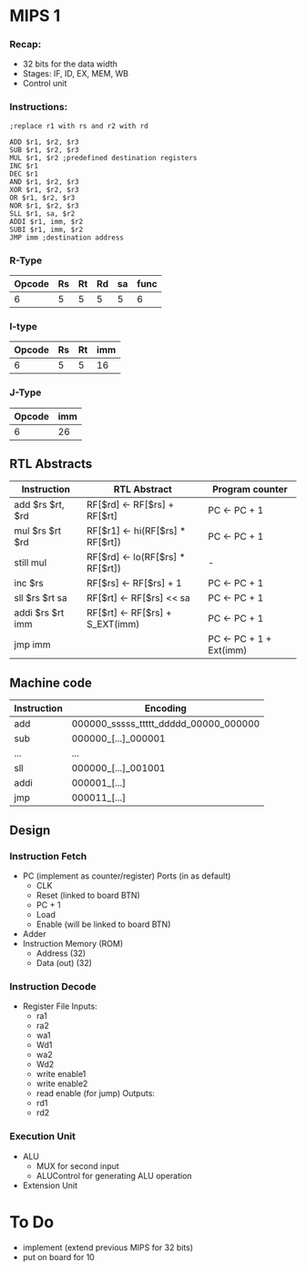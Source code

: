 # MIPS 1

### Recap: 
- 32 bits for the data width
- Stages: IF, ID, EX, MEM, WB
- Control unit 

### Instructions:
```
;replace r1 with rs and r2 with rd

ADD $r1, $r2, $r3
SUB $r1, $r2, $r3
MUL $r1, $r2 ;predefined destination registers
INC $r1
DEC $r1
AND $r1, $r2, $r3
XOR $r1, $r2, $r3
OR $r1, $r2, $r3
NOR $r1, $r2, $r3
SLL $r1, sa, $r2
ADDI $r1, imm, $r2
SUBI $r1, imm, $r2
JMP imm ;destination address
```

### R-Type

|Opcode|Rs|Rt|Rd|sa|func|
|-|-|-|-|-|-|
|6|5|5|5|5|6|

### I-type

|Opcode|Rs|Rt|imm|
|-|-|-|-|
|6|5|5|16|

### J-Type

|Opcode|imm|
|-|-|
|6|26|


## RTL Abstracts

|Instruction|RTL Abstract|Program counter|
|-|-|-|
|add $rs $rt, $rd|RF[\$rd] $\leftarrow$ RF[\$rs] + RF[\$rt]|PC $\leftarrow$ PC + 1|
|mul $rs $rt $rd|RF[\$r1] $\leftarrow$ hi(RF[\$rs] * RF[\$rt])|PC $\leftarrow$ PC + 1|
|still mul|RF[\$rd] $\leftarrow$ lo(RF[\$rs] * RF[\$rt]) |-|
|inc $rs|RF[\$rs] $\leftarrow$ RF[\$rs] + 1|PC $\leftarrow$ PC + 1|
|sll $rs $rt sa|RF[\$rt] $\leftarrow$ RF[\$rs] << sa|PC $\leftarrow$ PC + 1|
|addi $rs $rt imm|RF[\$rt] $\leftarrow$ RF[\$rs] + S_EXT(imm)|PC $\leftarrow$ PC + 1|
|jmp imm||PC $\leftarrow$ PC + 1 + Ext(imm)|

## Machine code

|Instruction|Encoding|
|-|-|
|add|000000_sssss_ttttt_ddddd_00000_000000|
|sub|000000_[...]\_000001|
|...|...|
|sll|000000_[...]\_001001|
|addi|000001_[...]|
|jmp|000011_[...]|

## Design

### Instruction Fetch
- PC (implement as counter/register)
	Ports (in as default)
	- CLK
	- Reset (linked to board BTN)
	- PC + 1
	- Load
	- Enable (will be linked to board BTN)
- Adder
- Instruction Memory (ROM)
	- Address (32)
	- Data (out) (32)

### Instruction Decode 
- Register File
	Inputs:
	- ra1
	- ra2
	- wa1
	- Wd1
	- wa2
	- Wd2
	- write enable1
	- write enable2
	- read enable (for jump)
	Outputs:
	- rd1
	- rd2

### Execution Unit
- ALU
	- MUX for second input
	- ALUControl for generating ALU operation
- Extension Unit


# To Do
- implement (extend previous MIPS for 32 bits)
- put on board for 10
